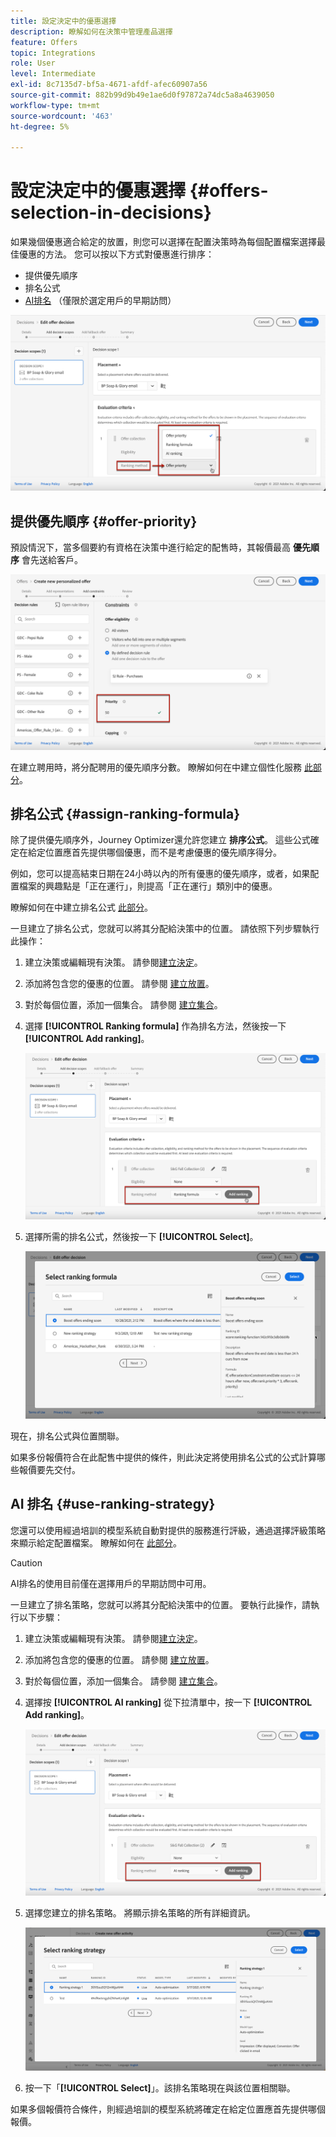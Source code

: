 ```yaml
---
title: 設定決定中的優惠選擇
description: 瞭解如何在決策中管理產品選擇
feature: Offers
topic: Integrations
role: User
level: Intermediate
exl-id: 8c7135d7-bf5a-4671-afdf-afec60907a56
source-git-commit: 882b99d9b49e1ae6d0f97872a74dc5a8a4639050
workflow-type: tm+mt
source-wordcount: '463'
ht-degree: 5%

---
```


# 設定決定中的優惠選擇 {#offers-selection-in-decisions}

如果幾個優惠適合給定的放置，則您可以選擇在配置決策時為每個配置檔案選擇最佳優惠的方法。 您可以按以下方式對優惠進行排序：
* 提供優先順序
* 排名公式
* [AI排名](#use-ranking-strategy) （僅限於選定用戶的早期訪問）

![](../assets/offer-rank-by.png)

## 提供優先順序 {#offer-priority}

預設情況下，當多個要約有資格在決策中進行給定的配售時，其報價最高 **優先順序** 會先送給客戶。

![](../assets/offer-priority.png)

在建立聘用時，將分配聘用的優先順序分數。 瞭解如何在中建立個性化服務 [此部分](../offer-library/creating-personalized-offers.md)。

## 排名公式 {#assign-ranking-formula}

除了提供優先順序外，Journey Optimizer還允許您建立 **排序公式**。 這些公式確定在給定位置應首先提供哪個優惠，而不是考慮優惠的優先順序得分。

例如，您可以提高結束日期在24小時以內的所有優惠的優先順序，或者，如果配置檔案的興趣點是「正在運行」，則提高「正在運行」類別中的優惠。

瞭解如何在中建立排名公式 [此部分](../offer-library/create-ranking-formulas.md)。

一旦建立了排名公式，您就可以將其分配給決策中的位置。 請依照下列步驟執行此操作：

1. 建立決策或編輯現有決策。 請參閱[建立決定](../offer-activities/create-offer-activities.md)。

1. 添加將包含您的優惠的位置。 請參閱 [建立放置](../offer-library/creating-placements.md)。

1. 對於每個位置，添加一個集合。 請參閱 [建立集合](../offer-library/creating-collections.md)。

1. 選擇 **[!UICONTROL Ranking formula]** 作為排名方法，然後按一下 **[!UICONTROL Add ranking]**。

   ![](../assets/offer-activity-ranking.png)

1. 選擇所需的排名公式，然後按一下 **[!UICONTROL Select]**。

   ![](../assets/ranking-selection.png)

現在，排名公式與位置關聯。

如果多份報價符合在此配售中提供的條件，則此決定將使用排名公式的公式計算哪些報價要先交付。

## AI 排名 {#use-ranking-strategy}

<!--If you are an [Adobe Experience Platform](https://experienceleague.adobe.com/docs/experience-platform/landing/home.html){target="_blank"} user leveraging the **Offer Decisioning** application service,-->

您還可以使用經過培訓的模型系統自動對提供的服務進行評級，通過選擇評級策略來顯示給定配置檔案。 瞭解如何在 [此部分](../offer-library/create-ranking-strategies.md)。

>[!CAUTION]
>
>AI排名的使用目前僅在選擇用戶的早期訪問中可用。

一旦建立了排名策略，您就可以將其分配給決策中的位置。 要執行此操作，請執行以下步驟：

1. 建立決策或編輯現有決策。 請參閱[建立決定](../offer-activities/create-offer-activities.md)。

1. 添加將包含您的優惠的位置。 請參閱 [建立放置](../offer-library/creating-placements.md)。

1. 對於每個位置，添加一個集合。 請參閱 [建立集合](../offer-library/creating-collections.md)。

1. 選擇按 **[!UICONTROL AI ranking]** 從下拉清單中，按一下 **[!UICONTROL Add ranking]**。

   ![](../assets/ranking-selection-ai-ranking.png)

1. 選擇您建立的排名策略。 將顯示排名策略的所有詳細資訊。

   ![](../assets/ranking-selection-ai-ranking-selected.png)

1. 按一下「**[!UICONTROL Select]**」。該排名策略現在與該位置相關聯。

如果多個報價符合條件，則經過培訓的模型系統將確定在給定位置應首先提供哪個報價。

